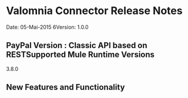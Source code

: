 Valomnia Connector Release Notes
=================================

Date: 05-Mai-2015
6Version: 1.0.0

PayPal Version : Classic API based on RESTSupported Mule Runtime Versions
--------------------------------
3.8.0

New Features and Functionality
-------------------------